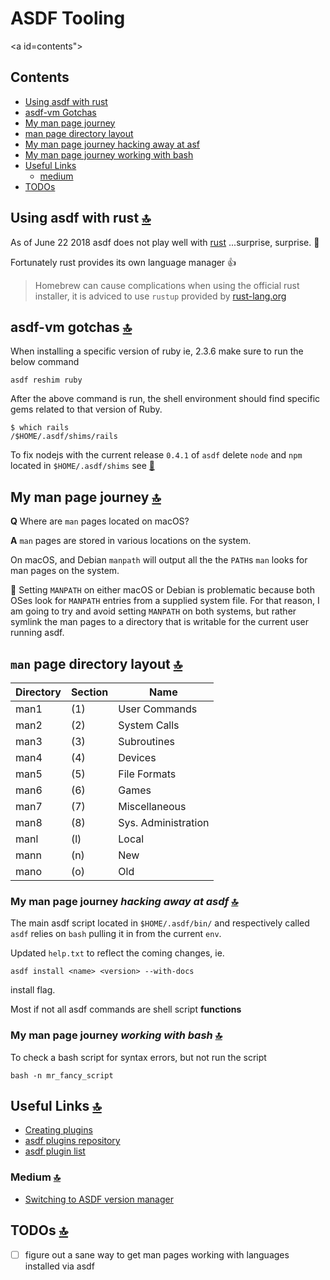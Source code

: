 # ASDF Tooling

<a id=contents"></a>

## Contents

- [Using asdf with rust](#using-asdf-with-rust)
- [asdf-vm Gotchas](#gotchas)
- [My man page journey](#my-man-page-journey)
- [man page directory layout](#man-page-directory-layout)
- [My man page journey hacking away at asf](#my-man-page-journey-hacking-away-at-asdf)
- [My man page journey working with bash](#my-man-page-journey-working-with-bash)
- [Useful Links](#useful-links)
  - [medium](#medium)
- [TODOs](#todos)

<a id="using-asdf-with-rust"></a>

## Using asdf with rust [🔝](#contents)

As of June 22 2018 asdf does not play well with [rust](https://www.rust-lang.org/en-US/) ...surprise, surprise. 🤷

Fortunately rust provides its own language manager 👍

> Homebrew can cause complications when using the official rust installer, it is adviced to use `rustup` provided by [rust-lang.org](http://www.rust-lang.org/en-US/)

<a id="asdf-vm-gotchas"></a>

## asdf-vm gotchas [🔝](#contents)

When installing a specific version of ruby ie, 2.3.6 make sure to run the below command

```shell
asdf reshim ruby
```

After the above command is run, the shell environment should find specific gems related to that version of Ruby.

```shell
$ which rails
/$HOME/.asdf/shims/rails
```

To fix nodejs with the current release `0.4.1` of `asdf` delete `node` and `npm` located in `$HOME/.asdf/shims` see [🙈](https://github.com/asdf-vm/asdf/issues/239#issuecomment-339296677)

<a id="my-man-page-journey"></a>

## My man page journey [🔝](#contents)

**Q** Where are `man` pages located on macOS?

**A** `man` pages are stored in various locations on the system.

On macOS, and Debian `manpath` will output all the the `PATH`s `man` looks for man pages on the system.

🚨 Setting `MANPATH` on either macOS or Debian is problematic because both OSes look for `MANPATH` entries from a supplied system file.  For that reason, I am going to try and avoid setting `MANPATH` on both systems, but rather symlink the man pages to a directory that is writable for the current user running asdf.

<a id="man-page-directory-layout"></a>

## `man` page directory layout [🔝](#contents)

| Directory | Section | Name |
| --------- | ------- | ---- |
| man1      | (1)     | User Commands |
| man2      | (2)     | System Calls |
| man3      | (3)     | Subroutines |
| man4      | (4)     | Devices |
| man5      | (5)     | File Formats |
| man6      | (6)     | Games |
| man7      | (7)     | Miscellaneous |
| man8      | (8)     | Sys. Administration |
| manl      | (l)     | Local |
| mann      | (n)     | New |
| mano      | (o)     | Old |

<a id="my-man-page-journey-hacking-away-at-asdf"></a>

### My man page journey _hacking away at asdf_ [🔝](#contents)

The main asdf script located in `$HOME/.asdf/bin/` and respectively called `asdf` relies on `bash` pulling it in from the current `env`.

Updated `help.txt` to reflect the coming changes, ie.

```shell
asdf install <name> <version> --with-docs
```

install flag.

Most if not all asdf commands are shell script **functions**

<a id="my-man-page-journey-working-with-bash"></a>

### My man page journey _working with bash_ [🔝](#contents)

To check a bash script for syntax errors, but not run the script

```shell
bash -n mr_fancy_script
```

<a href="useful-links"></a>

## Useful Links [🔝](#contents)

- [Creating plugins](https://github.com/asdf-vm/asdf/blob/master/docs/creating-plugins.md)
- [asdf plugins repository](https://github.com/asdf-vm/asdf-plugins)
- [asdf plugin list](https://github.com/asdf-vm/asdf-plugins/tree/master/plugins)

### Medium [🔝](#contents)

- [Switching to ASDF version manager](https://medium.com/@sidneyliebrand/switching-to-asdf-version-manager-eb6569e4e562)

<a href="todos"></a>

## TODOs [🔝](#contents)

- [ ] figure out a sane way to get man pages working with languages installed via asdf
